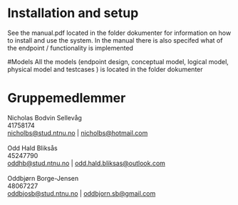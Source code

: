 # Installation and setup

See the manual.pdf located in the folder dokumenter for information on how to install and use the system. In the manual there is also specifed what of the endpoint / functionality is implemented 

#Models
All the models (endpoint design, conceptual model, logical model, physical model and testcases ) is located in the folder dokumenter

# Gruppemedlemmer

Nicholas Bodvin Sellevåg<br>41758174<br>nicholbs@stud.ntnu.no | nicholbs@hotmail.com<br><br>
Odd Hald Bliksås<br>45247790<br>oddhb@stud.ntnu.no | odd.hald.bliksas@outlook.com<br><br>
Oddbjørn Borge-Jensen<br>48067227<br>oddbjosb@stud.ntnu.no | oddbjorn.sb@gmail.com
